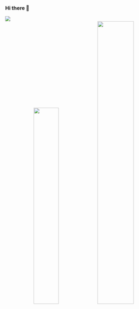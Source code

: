 ### Hi there 👋

<a title="Twitter" href="https://twitter.com/Eduardo_Tr_Dev">
       <img src="https://img.shields.io/badge/twitter-bdlukaadev-blue?style=flat-square&color=7A7574&labelColor=0078D7">
</a>

<div align="center">
<img width="40%" src="https://github-readme-stats.vercel.app/api/top-langs/?username=eduardotrj&theme=dark&layout=compact" /><img width="48%" src="https://github-readme-stats.vercel.app/api?username=eduardotrj&show_icons=true&theme=dark" />
</div>

<!--
**eduardotrj/eduardotrj** is a ✨ _special_ ✨ repository because its `README.md` (this file) appears on your GitHub profile.

Here are some ideas to get you started:

- 🔭 I’m currently working on ...
- 🌱 I’m currently learning ...
- 👯 I’m looking to collaborate on ...
- 🤔 I’m looking for help with ...
- 💬 Ask me about ...
- 📫 How to reach me: ...
-->

